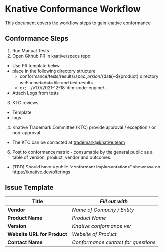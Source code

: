 # Knative Conformance Workflow

This document covers the workflow steps to gain knative conformance

## Conformance Steps
1. Run Manual Tests
2. Open Github PR in knative/specs repo 
  - Use PR template below
  - place in the following directory structure
    - conformance/tests/results/$spec_version/${date}-${product} directory with a metadata file and test results
    - ex; .../v1.0/2021-12-18-ibm-code-engine/...
  - Attach Logs from tests
3. KTC reviews 
  - Template
  - logs
4. Knative Trademark Committee (KTC) provide approval / exception / or non-approval
  - The KTC can be contacted at trademark@knative.team 
6. Post to conformance matrix - consumable by the general public as a table of version, product, vendor and outcomes.
  - (TBD) Should have a public “conformant implementations” showcase on https://knative.dev/offerings



## Issue Template

| **Title** | *Fill out with* |
| ------------------ | -------------------------------------------- |
| **Vendor** | *Name of Company / Entity* |
| **Product Name** | *Product Name* |
| **Version** | *Knative conformance ver* |
| **Website URL for Product** | *Website of Product* |
| **Contact Name** | *Conformance contact for questions* |




